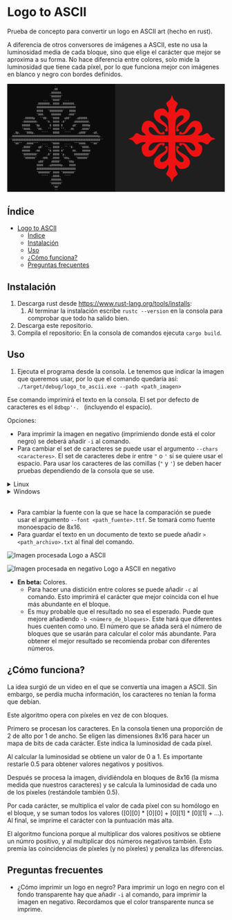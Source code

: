 # Logo to ASCII

Prueba de concepto para convertir un logo en ASCII art (hecho en rust).

A diferencia de otros conversores de imágenes a ASCII, este no usa la luminosidad media de cada bloque, sino que elige el carácter que mejor se aproxima a su forma. No hace diferencia entre colores, solo mide la luminosidad que tiene cada píxel, por lo que funciona mejor con imágenes en blanco y negro con bordes definidos.

![Cruz de Calatrava](./images/cruz.png)

## Índice
- [Logo to ASCII](#logo-to-ascii)
  - [Índice](#índice)
  - [Instalación](#instalación)
  - [Uso](#uso)
  - [¿Cómo funciona?](#cómo-funciona)
  - [Preguntas frecuentes](#preguntas-frecuentes)

## Instalación

1. Descarga rust desde https://www.rust-lang.org/tools/installs:
   1. Al terminar la instalación escribe `rustc --version` en la consola para comprobar que todo ha salido bien.
2. Descarga este repositorio.
3. Compila el repositorio: En la consola de comandos ejecuta `cargo build`.

## Uso

1. Ejecuta el programa desde la consola. Le tenemos que indicar la imagen que queremos usar, por lo que el comando quedaría así:
   ```./target/debug/logo_to_ascii.exe --path <path_imagen>```

Ese comando imprimirá el texto en la consola. El set por defecto de caracteres es el `8dbqp'·. ` (incluyendo el espacio).

Opciones:
* Para imprimir la imagen en negativo (imprimiendo donde está el color negro) se deberá añadir `-i` al comando.
* Para cambiar el set de caracteres se puede usar el argumento `--chars <caracteres>`. El set de caracteres debe ir entre `"` o `'` si se quiere usar el espacio. 
Para usar los caracteres de las comillas (`"` y `'`) se deben hacer pruebas dependiendo de la consola que se use.

<details>
<summary>Linux</summary>

Se puede usar la barra invertida sin nungún problema: `--chars "chars'\""` usará `chars"'`.

</details>

<details>
<summary>Windows</summary>

* Powershell: `--chars "chars' \"` usará `chars' "`. Siempre tiene que haber un espacio antes de `\`. Si no, tomará `\` como carácter.
* CMD: `--chars "chars'\"` usará `chars'"`.

</details>
<br>

* Para cambiar la fuente con la que se hace la comparación se puede usar el argumento `--font <path_fuente>.ttf`. Se tomará como fuente monoespacio de 8x16.
* Para guardar el texto en un documento de texto se puede añadir `> <path_archivo>.txt` al final del comando.

![Imagen procesada](./images/image.png)
Logo a ASCII

![Imagen procesada en negativo](./images/image-i.png)
Logo a ASCII en negativo

* **En beta:** Colores.
  * Para hacer una distición entre colores se puede añadir `-c` al comando. Esto imprimirá el carácter que mejor coincida con el hue más abundante en el bloque.
  * Es muy probable que el resultado no sea el esperado. Puede que mejore añadiendo `-b <número_de_bloques>`. Este hará que diferentes hues cuenten como uno. El número que se añada será el número de bloques que se usarán para calcular el color más abundante. Para obtener el mejor resultado se recomienda probar con diferentes números.

## ¿Cómo funciona?

La idea surgió de un video en el que se convertía una imagen a ASCII. Sin embargo, se perdía mucha información, los caracteres no tenían la forma que debían.

Este algoritmo opera con píxeles en vez de con bloques.

Primero se procesan los caracteres. En la consola tienen una proporción de 2 de alto por 1 de ancho. Se eligen las dimensiones 8x16 para hacer un mapa de bits de cada carácter. Este indica la luminosidad de cada píxel.

Al calcular la luminosidad se obtiene un valor de 0 a 1. Es importante restarle 0.5 para obtener valores negativos y positivos.

Después se procesa la imagen, dividiéndola en bloques de 8x16 (la misma medida que nuestros caracteres) y se calcula la luminosidad de cada uno de los píxeles (restándole también 0.5). 

Por cada carácter, se multiplica el valor de cada píxel con su homólogo en el bloque, y se suman todos los valores ([0][0] * [0][0] + [0][1] * [0][1] + ...). Al final, se imprime el carácter con la puntuación más alta.

El algoritmo funciona porque al multiplicar dos valores positivos se obtiene un númro positivo, y al multiplicar dos números negativos también. Esto premia las coincidencias de píxeles (y no píxeles) y penaliza las diferencias.

## Preguntas frecuentes

* ¿Cómo imprimir un logo en negro?
  Para imprimir un logo en negro con el fondo transparente hay que añadir `-i` al comando, para imprimir la imagen en negativo. Recordamos que el color transparente nunca se imprime.